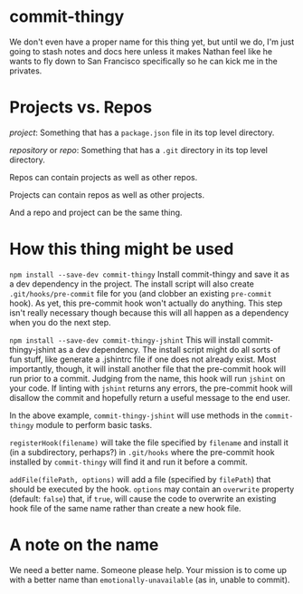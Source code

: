 commit-thingy
=============

We don't even have a proper name for this thing yet, but until we do, I'm just going
to stash notes and docs here unless it makes Nathan feel like he wants to fly down
to San Francisco specifically so he can kick me in the privates.

# Projects vs. Repos

*project*: Something that has a `package.json` file in its top level directory. 

*repository* or *repo*: Something that has a `.git` directory in its top level directory. 

Repos can contain projects as well as other repos.

Projects can contain repos as well as other projects.

And a repo and project can be the same thing.

# How this thing might be used

`npm install --save-dev commit-thingy` 
Install commit-thingy and save it as a dev dependency in the project. The install script will also create `.git/hooks/pre-commit` file for you (and clobber an existing `pre-commit` hook). As yet, this pre-commit hook won't actually do anything. This step isn't really necessary though
because this will all happen as a dependency when you do the next step.

`npm install --save-dev commit-thingy-jshint`
This will install commit-thingy-jshint as a dev dependency. The install script might
do all sorts of fun stuff, like generate a .jshintrc file if one does not already
exist. Most importantly, though, it will install another file that the pre-commit
hook will run prior to a commit. Judging from the name, this hook will run `jshint`
on your code. If linting with `jshint` returns any errors, the pre-commit hook will
disallow the commit and hopefully return a useful message to the end user.

In the above example, `commit-thingy-jshint` will use methods in the `commit-thingy`
module to perform basic tasks.

`registerHook(filename)` will take the file specified by `filename` and install it
(in a subdirectory, perhaps?) in `.git/hooks` where the pre-commit hook installed by `commit-thingy`
will find it and run it before a commit.

`addFile(filePath, options)` will add a file (specified by `filePath`) that should be executed by the hook. 
`options` may contain an `overwrite` property (default: `false`) that, if `true`, will cause the code to overwrite an existing hook file of the same name rather than create a new hook file.

# A note on the name

We need a better name. Someone please help. Your mission is to come up with a
better name than `emotionally-unavailable` (as in, unable to commit). 